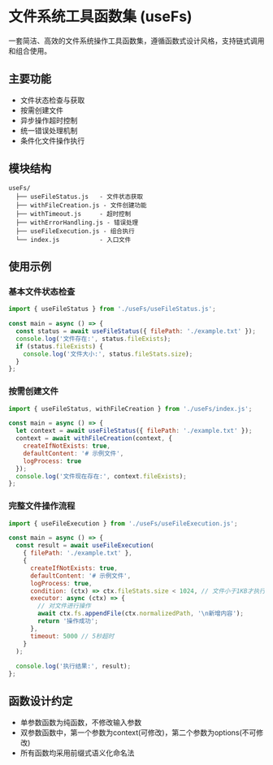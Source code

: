 # 文件系统工具函数集 (useFs)

一套简洁、高效的文件系统操作工具函数集，遵循函数式设计风格，支持链式调用和组合使用。

## 主要功能

- 文件状态检查与获取
- 按需创建文件
- 异步操作超时控制
- 统一错误处理机制
- 条件化文件操作执行

## 模块结构

```
useFs/
  ├── useFileStatus.js   - 文件状态获取
  ├── withFileCreation.js - 文件创建功能
  ├── withTimeout.js     - 超时控制
  ├── withErrorHandling.js - 错误处理
  ├── useFileExecution.js - 组合执行
  └── index.js           - 入口文件
```

## 使用示例

### 基本文件状态检查

```javascript
import { useFileStatus } from './useFs/useFileStatus.js';

const main = async () => {
  const status = await useFileStatus({ filePath: './example.txt' });
  console.log('文件存在:', status.fileExists);
  if (status.fileExists) {
    console.log('文件大小:', status.fileStats.size);
  }
};
```

### 按需创建文件

```javascript
import { useFileStatus, withFileCreation } from './useFs/index.js';

const main = async () => {
  let context = await useFileStatus({ filePath: './example.txt' });
  context = await withFileCreation(context, {
    createIfNotExists: true,
    defaultContent: '# 示例文件',
    logProcess: true
  });
  console.log('文件现在存在:', context.fileExists);
};
```

### 完整文件操作流程

```javascript
import { useFileExecution } from './useFs/useFileExecution.js';

const main = async () => {
  const result = await useFileExecution(
    { filePath: './example.txt' },
    {
      createIfNotExists: true,
      defaultContent: '# 示例文件',
      logProcess: true,
      condition: (ctx) => ctx.fileStats.size < 1024, // 文件小于1KB才执行
      executor: async (ctx) => {
        // 对文件进行操作
        await ctx.fs.appendFile(ctx.normalizedPath, '\n新增内容');
        return '操作成功';
      },
      timeout: 5000 // 5秒超时
    }
  );
  
  console.log('执行结果:', result);
};
```

## 函数设计约定

- 单参数函数为纯函数，不修改输入参数
- 双参数函数中，第一个参数为context(可修改)，第二个参数为options(不可修改)
- 所有函数均采用前缀式语义化命名法 